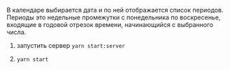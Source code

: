 В календаре выбирается дата и по ней отображается список периодов. Периоды это недельные промежутки с понедельника по воскресенье, входящие в годовой отрезок времени, начинающийся с выбранного числа.

1. запустить сервер ```yarn start:server```

1. ```yarn start```